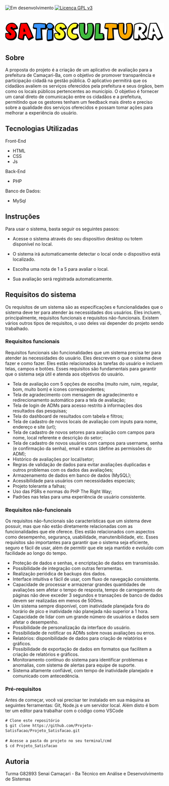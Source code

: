 ![Em desenvolvimento](https://img.shields.io/badge/Status-Em%20desenvolvimento-yellow)
[![Licença GPL v3](https://img.shields.io/badge/licen%C3%A7a-GPL%20v3-blue.svg)](https://www.gnu.org/licenses/gpl-3.0.pt-br.html)
<h1 align="center">
  <img alt="Logo" title="#SatisCultura" src="./assets/img/satiscultura.png" />
</h1>

## Sobre 

A proposta do projeto é a criação de um aplicativo de avaliação para a prefeitura de Camaçari-Ba, com o objetivo de promover transparência e participação cidadã na gestão pública. O aplicativo permitirá que os cidadãos avaliem os serviços oferecidos pela prefeitura e seus órgãos, bem como os locais públicos pertencentes ao município. O objetivo é fornecer um canal direto de comunicação entre os cidadãos e a prefeitura, permitindo que os gestores tenham um feedback mais direto e preciso sobre a qualidade dos serviços oferecidos e possam tomar ações para melhorar a experiência do usuário.

## Tecnologias Utilizadas

Front-End
- HTML
- CSS
- Js

Back-End
- PHP

Banco de Dados:
- MySql

## Instruções
Para usar o sistema, basta seguir os seguintes passos:

- Acesse o sistema através do seu dispositivo desktop ou totem disponível no local.

- O sistema irá automaticamente detectar o local onde o dispositivo está localizado.

- Escolha uma nota de 1 a 5 para avaliar o local.

- Sua avaliação será registrada automaticamente.

## Requisitos do sistema
Os requisitos de um sistema são as especificações e funcionalidades que o sistema deve ter para atender às necessidades dos usuários. Eles incluem, principalmente, requisitos funcionais e requisitos não-funcionais. Existem vários outros tipos de requisitos, o uso deles vai depender do projeto sendo trabalhado.

### Requisitos funcionais

Requisitos funcionais são funcionalidades que um sistema precisa ter para atender às necessidades do usuário. Eles descrevem o que o sistema deve fazer e como fazer. Eles estão relacionados às tarefas do usuário e incluem telas, campos e botões. Esses requisitos são fundamentais para garantir que o sistema seja útil e atenda aos objetivos do usuário.

- Tela de avaliação com 5 opções de escolha (muito ruim, ruim, regular, bom, muito bom) e ícones correspondentes;
- Tela de agradecimento com mensagem de agradecimento e redirecionamento automático para a tela de avaliação;
- Tela de login de ADMs para acesso restrito à informações dos resultados das pesquisas;
- Tela do dashboard de resultados com tabela e filtros;
- Tela de cadastro de novos locais de avaliação com inputs para nome, endereço e site (url);
- Tela de cadastro de novos setores para avaliação com campos para nome, local referente e descrição do setor;
- Tela de cadastro de novos usuários com campos para username, senha (e confirmação da senha), email e status (define as permissões do ADM);
- Histórico de avaliações por local/setor;
- Regras de validação de dados para evitar avaliações duplicadas e outros problemas com os dados das avaliações;
- Armazenamento de dados em banco de dados (MySQL);
- Acessibilidade para usuários com necessidades especiais;
- Projeto tolerante a falhas;
- Uso das PSRs e normas do PHP The Right Way;
- Padrões nas telas para uma experiência de usuário consistente.

### Requisitos não-funcionais

Os requisitos não-funcionais são características que um sistema deve possuir, mas que não estão diretamente relacionadas com as funcionalidades que ele oferece. Eles estão relacionados com aspectos como desempenho, segurança, usabilidade, manutenibilidade, etc. Esses requisitos são importantes para garantir que o sistema seja eficiente, seguro e fácil de usar, além de permitir que ele seja mantido e evoluído com facilidade ao longo do tempo.

- Proteção de dados e senhas, e encriptação de dados em transmissão.
- Possibilidade de integração com outras ferramentas.
- Realização periódica de backups dos dados.
- Interface intuitiva e fácil de usar, com fluxo de navegação consistente.
- Capacidade de processar e armazenar grandes quantidades de avaliações sem afetar o tempo de resposta, tempo de carregamento de páginas não deve exceder 3 segundos e transações de banco de dados devem ser realizadas em menos de 500ms.
- Um sistema sempre disponível, com inatividade planejada fora do horário de pico e inatividade não planejada não superior a 1 hora.
- Capacidade de lidar com um grande número de usuários e dados sem afetar o desempenho.
- Possibilidade de personalização da interface do usuário.
- Possibilidade de notificar os ADMs sobre novas avaliações ou erros.
- Relatórios: disponibilidade de dados para criação de relatórios e gráficos.
- Possibilidade de exportação de dados em formatos que facilitem a criação de relatórios e gráficos.
- Monitoramento contínuo do sistema para identificar problemas e anomalias, com sistema de alertas para equipe de suporte.
- Sistema altamente confiável, com tempo de inatividade planejado e comunicado com antecedência.

### Pré-requisitos
Antes de começar, você vai precisar ter instalado em sua máquina as seguintes ferramentas: Git, Node.js e um servidor local. Além disto é bom ter um editor para trabalhar com o código como VSCode

```
# Clone este repositório
$ git clone https://github.com/Projeto-Satisfacao/Projeto_Satisfacao.git

# Acesse a pasta do projeto no seu terminal/cmd
$ cd Projeto_Satisfacao
```

## Autoria

Turma G82893 Senai Camaçari - Ba
Técnico em Análise e Desenvolvimento de Sistemas
